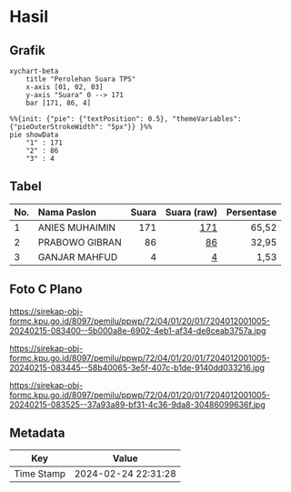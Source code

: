 # Hasil

## Grafik

```mermaid
xychart-beta
    title "Perolehan Suara TPS"
    x-axis [01, 02, 03]
    y-axis "Suara" 0 --> 171
    bar [171, 86, 4]
```

```mermaid
%%{init: {"pie": {"textPosition": 0.5}, "themeVariables": {"pieOuterStrokeWidth": "5px"}} }%%
pie showData
    "1" : 171
    "2" : 86
    "3" : 4
```

## Tabel

| No. | Nama Paslon    | Suara | Suara (raw) | Persentase |
|:--- |:-------------- | -----:| -----------:| ----------:|
| 1   | ANIES MUHAIMIN | 171   | [171][p-1]  | 65,52      |
| 2   | PRABOWO GIBRAN | 86    | [86][p-2]   | 32,95      |
| 3   | GANJAR MAHFUD  | 4     | [4][p-3]    | 1,53       |


[p-1]: https://github.com/gigit-pemilu/pemilu-2024-72-sulawesi-tengah/blob/main/pilpres/hitung-suara/sub/72-sulawesi-tengah/sub/04-toli-toli/sub/01-dampal-selatan/sub/2001-kombo/sub/005-tps/sub/paslon-1.txt
[p-2]: https://github.com/gigit-pemilu/pemilu-2024-72-sulawesi-tengah/blob/main/pilpres/hitung-suara/sub/72-sulawesi-tengah/sub/04-toli-toli/sub/01-dampal-selatan/sub/2001-kombo/sub/005-tps/sub/paslon-2.txt
[p-3]: https://github.com/gigit-pemilu/pemilu-2024-72-sulawesi-tengah/blob/main/pilpres/hitung-suara/sub/72-sulawesi-tengah/sub/04-toli-toli/sub/01-dampal-selatan/sub/2001-kombo/sub/005-tps/sub/paslon-3.txt

## Foto C Plano

https://sirekap-obj-formc.kpu.go.id/8097/pemilu/ppwp/72/04/01/20/01/7204012001005-20240215-083400--5b000a8e-6902-4eb1-af34-de8ceab3757a.jpg

https://sirekap-obj-formc.kpu.go.id/8097/pemilu/ppwp/72/04/01/20/01/7204012001005-20240215-083445--58b40065-3e5f-407c-b1de-9140dd033216.jpg

https://sirekap-obj-formc.kpu.go.id/8097/pemilu/ppwp/72/04/01/20/01/7204012001005-20240215-083525--37a93a89-bf31-4c36-9da8-30486099636f.jpg


## Metadata

| Key        | Value               |
| ---------- | ------------------- |
| Time Stamp | 2024-02-24 22:31:28 |



